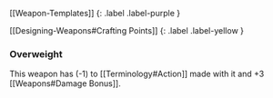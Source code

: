 
[[Weapon-Templates]]
{: .label .label-purple }

[[Designing-Weapons#Crafting Points]]
{: .label .label-yellow }
### Overweight
This weapon has (-1) to [[Terminology#Action]] made with it and +3 [[Weapons#Damage Bonus]]. 